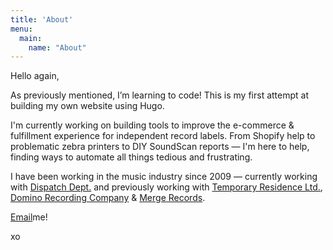 ```yaml
---
title: 'About'
menu:
  main:
    name: "About"
---
```

Hello again,

As previously mentioned, I’m learning to code! This is my first attempt at building my own website using Hugo. 

I'm currently working on building tools to improve the e-commerce & fulfillment experience for independent record labels. From Shopify help to problematic zebra printers to DIY SoundScan reports &mdash;  I'm here to help, finding ways to automate all things tedious and frustrating.

I have been working in the music industry since 2009 — currently working with [Dispatch Dept.](http://www.dispatchdept.com) and previously working with [Temporary Residence Ltd.](http://www.temporaryresidence.com), [Domino Recording Company](https://www.dominomusic.com/us) & [Merge Records](http://www.mergerecords.com). 

[Email](mailto:cameliabrennan@gmail.com)me!

xo

<!-- 
TODO: GET SPOTIFY PLAYLIST SHORT CODE TO WORK
Here is a playlist I made of essential emo hits. A soundtrack of simpler times:

{(< spotifyplaylist >)}
 -->

